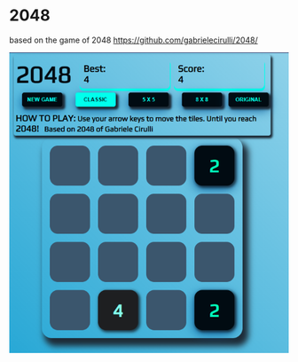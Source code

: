 # 2048
based on the game of 2048 https://github.com/gabrielecirulli/2048/ 


![alt text](https://github.com/trainerx12345/2048/blob/main/game.png?raw=true)
